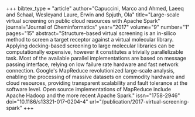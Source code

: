 +++
bibtex_type = "article"
author="Capuccini, Marco and Ahmed, Laeeq and Schaal, Wesleyand Laure, Erwin and Spjuth, Ola"
title="Large-scale virtual screening on public cloud resources with Apache Spark"
journal="Journal of Cheminformatics"
year="2017"
volume="9"
number="1"
pages="15"
abstract="Structure-based virtual screening is an in-silico method to screen a target receptor against a virtual molecular library. Applying docking-based screening to large molecular libraries can be computationally expensive, however it constitutes a trivially parallelizable task. Most of the available parallel implementations are based on message passing interface, relying on low failure rate hardware and fast network connection. Google's MapReduce revolutionized large-scale analysis, enabling the processing of massive datasets on commodity hardware and cloud resources, providing transparent scalability and fault tolerance at the software level. Open source implementations of MapReduce include Apache Hadoop and the more recent Apache Spark."
issn="1758-2946"
doi="10.1186/s13321-017-0204-4"
url="/publication/2017-virtual-screening-spark"
+++
